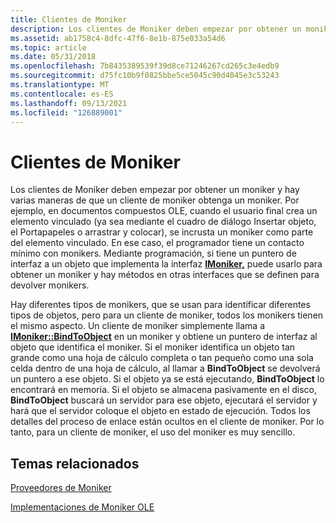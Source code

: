 ```yaml
---
title: Clientes de Moniker
description: Los clientes de Moniker deben empezar por obtener un moniker y hay varias maneras de que un cliente de moniker obtenga un moniker.
ms.assetid: ab1758c4-8dfc-47f6-8e1b-875e033a54d6
ms.topic: article
ms.date: 05/31/2018
ms.openlocfilehash: 7b8435389539f39d8ce71246267cd265c3e4edb9
ms.sourcegitcommit: d75fc10b9f0825bbe5ce5045c90d4045e3c53243
ms.translationtype: MT
ms.contentlocale: es-ES
ms.lasthandoff: 09/13/2021
ms.locfileid: "126889001"
---
```

# <a name="moniker-clients"></a>Clientes de Moniker

Los clientes de Moniker deben empezar por obtener un moniker y hay varias maneras de que un cliente de moniker obtenga un moniker. Por ejemplo, en documentos compuestos OLE, cuando el  usuario final crea un elemento vinculado (ya sea mediante el cuadro de diálogo Insertar objeto, el Portapapeles o arrastrar y colocar), se incrusta un moniker como parte del elemento vinculado. En ese caso, el programador tiene un contacto mínimo con monikers. Mediante programación, si tiene un puntero de interfaz a un objeto que implementa la interfaz [**IMoniker,**](/windows/desktop/api/ObjIdl/nn-objidl-imoniker) puede usarlo para obtener un moniker y hay métodos en otras interfaces que se definen para devolver monikers.

Hay diferentes tipos de monikers, que se usan para identificar diferentes tipos de objetos, pero para un cliente de moniker, todos los monikers tienen el mismo aspecto. Un cliente de moniker simplemente llama a [**IMoniker::BindToObject**](/windows/desktop/api/ObjIdl/nf-objidl-imoniker-bindtoobject) en un moniker y obtiene un puntero de interfaz al objeto que identifica el moniker. Si el moniker identifica un objeto tan grande como una hoja de cálculo completa o tan pequeño como una sola celda dentro de una hoja de cálculo, al llamar a **BindToObject** se devolverá un puntero a ese objeto. Si el objeto ya se está ejecutando, **BindToObject** lo encontrará en memoria. Si el objeto se almacena pasivamente en el disco, **BindToObject** buscará un servidor para ese objeto, ejecutará el servidor y hará que el servidor coloque el objeto en estado de ejecución. Todos los detalles del proceso de enlace están ocultos en el cliente de moniker. Por lo tanto, para un cliente de moniker, el uso del moniker es muy sencillo.

## <a name="related-topics"></a>Temas relacionados

<dl> <dt>

[Proveedores de Moniker](moniker-providers.md)
</dt> <dt>

[Implementaciones de Moniker OLE](ole-moniker-implementations.md)
</dt> </dl>

 

 




